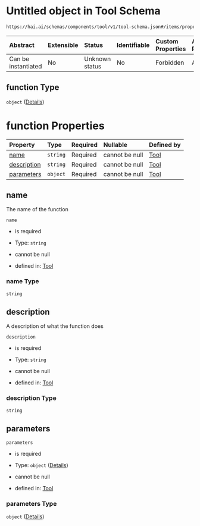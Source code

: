 # Untitled object in Tool Schema

```txt
https://hai.ai/schemas/components/tool/v1/tool-schema.json#/items/properties/function
```



| Abstract            | Extensible | Status         | Identifiable | Custom Properties | Additional Properties | Access Restrictions | Defined In                                                                                     |
| :------------------ | :--------- | :------------- | :----------- | :---------------- | :-------------------- | :------------------ | :--------------------------------------------------------------------------------------------- |
| Can be instantiated | No         | Unknown status | No           | Forbidden         | Allowed               | none                | [tool.schema.json\*](../../schemas/components/tool/v1/tool.schema.json "open original schema") |

## function Type

`object` ([Details](tool-items-properties-function.md))

# function Properties

| Property                    | Type     | Required | Nullable       | Defined by                                                                                                                                                                      |
| :-------------------------- | :------- | :------- | :------------- | :------------------------------------------------------------------------------------------------------------------------------------------------------------------------------ |
| [name](#name)               | `string` | Required | cannot be null | [Tool](tool-items-properties-function-properties-name.md "https://hai.ai/schemas/components/tool/v1/tool-schema.json#/items/properties/function/properties/name")               |
| [description](#description) | `string` | Required | cannot be null | [Tool](tool-items-properties-function-properties-description.md "https://hai.ai/schemas/components/tool/v1/tool-schema.json#/items/properties/function/properties/description") |
| [parameters](#parameters)   | `object` | Required | cannot be null | [Tool](tool-items-properties-function-properties-parameters.md "https://hai.ai/schemas/components/tool/v1/tool-schema.json#/items/properties/function/properties/parameters")   |

## name

The name of the function

`name`

*   is required

*   Type: `string`

*   cannot be null

*   defined in: [Tool](tool-items-properties-function-properties-name.md "https://hai.ai/schemas/components/tool/v1/tool-schema.json#/items/properties/function/properties/name")

### name Type

`string`

## description

A description of what the function does

`description`

*   is required

*   Type: `string`

*   cannot be null

*   defined in: [Tool](tool-items-properties-function-properties-description.md "https://hai.ai/schemas/components/tool/v1/tool-schema.json#/items/properties/function/properties/description")

### description Type

`string`

## parameters



`parameters`

*   is required

*   Type: `object` ([Details](tool-items-properties-function-properties-parameters.md))

*   cannot be null

*   defined in: [Tool](tool-items-properties-function-properties-parameters.md "https://hai.ai/schemas/components/tool/v1/tool-schema.json#/items/properties/function/properties/parameters")

### parameters Type

`object` ([Details](tool-items-properties-function-properties-parameters.md))
